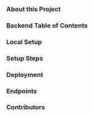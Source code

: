 ### About this Project 

### Backend Table of Contents 

### Local Setup

### Setup Steps 

### Deployment 

### Endpoints 

### Contributors 


